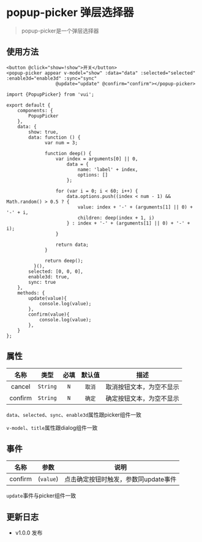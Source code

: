 # popup-picker 弹层选择器

> popup-picker是一个弹层选择器

## 使用方法

```
<button @click="show=!show">开关</button>
<popup-picker appear v-model="show" :data="data" :selected="selected" :enable3d="enable3d" :sync="sync"
                  @update="update" @confirm="confirm"></popup-picker>
```

```
import {PopupPicker} from 'vui';

export default {
    components: {
        PopupPicker
    },
    data: {
        show: true,
        data: function () {
              var num = 3;

              function deep() {
                  var index = arguments[0] || 0,
                      data = {
                          name: 'label' + index,
                          options: []
                      };

                  for (var i = 0; i < 60; i++) {
                      data.options.push((index < num - 1) && Math.random() > 0.5 ? {
                          value: index + '-' + (arguments[1] || 0) + '-' + i,
                          children: deep(index + 1, i)
                      } : index + '-' + (arguments[1] || 0) + '-' + i);
                  }

                  return data;
              }

              return deep();
          }(),
        selected: [0, 0, 0],
        enable3d: true,
        sync: true
    },
    methods: {
        update(value){
            console.log(value);
        },
        confirm(value){
            console.log(value);
        },
    }
};
```

## 属性

名称|类型|必填|默认值|描述
:-:|:-:|:-:|:-:|:-:
cancel|`String`|`N`|`取消`|取消按钮文本，为空不显示
confirm|`String`|`N`|`确定`|确定按钮文本，为空不显示

`data`、`selected`、`sync`、`enable3d`属性跟picker组件一致

`v-model`、`title`属性跟dialog组件一致

## 事件

名称|参数|说明
:-:|:-:|:-:
confirm|(`value`)|点击确定按钮时触发，参数同update事件

`update`事件与picker组件一致

## 更新日志

* v1.0.0 发布